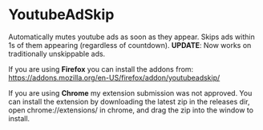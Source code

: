 # YoutubeAdSkip 

Automatically mutes youtube ads as soon as they appear.
Skips ads within 1s of them appearing (regardless of countdown).
**UPDATE**: Now works on traditionally unskippable ads.

If you are using **Firefox** you can install the addons from: https://addons.mozilla.org/en-US/firefox/addon/youtubeadskip/

If you are using **Chrome** my extension submission was not approved. You can install the extension
by downloading the latest zip in the releases dir, open chrome://extensions/ in chrome, and drag the
zip into the window to install.